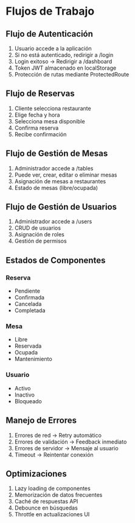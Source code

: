 # Flujos de Trabajo

## Flujo de Autenticación
1. Usuario accede a la aplicación
2. Si no está autenticado, redirigir a /login
3. Login exitoso -> Redirigir a /dashboard
4. Token JWT almacenado en localStorage
5. Protección de rutas mediante ProtectedRoute

## Flujo de Reservas
1. Cliente selecciona restaurante
2. Elige fecha y hora
3. Selecciona mesa disponible
4. Confirma reserva
5. Recibe confirmación

## Flujo de Gestión de Mesas
1. Administrador accede a /tables
2. Puede ver, crear, editar o eliminar mesas
3. Asignación de mesas a restaurantes
4. Estado de mesas (libre/ocupada)

## Flujo de Gestión de Usuarios
1. Administrador accede a /users
2. CRUD de usuarios
3. Asignación de roles
4. Gestión de permisos

## Estados de Componentes
### Reserva
- Pendiente
- Confirmada
- Cancelada
- Completada

### Mesa
- Libre
- Reservada
- Ocupada
- Mantenimiento

### Usuario
- Activo
- Inactivo
- Bloqueado

## Manejo de Errores
1. Errores de red -> Retry automático
2. Errores de validación -> Feedback inmediato
3. Errores de servidor -> Mensaje al usuario
4. Timeout -> Reintentar conexión

## Optimizaciones
1. Lazy loading de componentes
2. Memorización de datos frecuentes
3. Caché de respuestas API
4. Debounce en búsquedas
5. Throttle en actualizaciones UI
